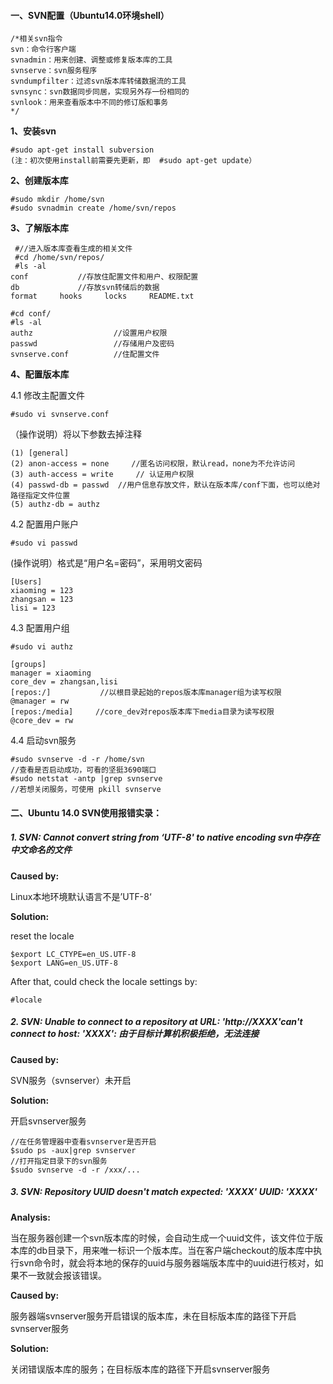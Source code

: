 #### 一、SVN配置（Ubuntu14.0环境shell） ####

	/*相关svn指令
	svn：命令行客户端
	svnadmin：用来创建、调整或修复版本库的工具
	svnserve：svn服务程序
	svndumpfilter：过滤svn版本库转储数据流的工具
	svnsync：svn数据同步同居，实现另外存一份相同的
	svnlook：用来查看版本中不同的修订版和事务
	*/

**1、安装svn**
    
	#sudo apt-get install subversion
    (注：初次使用install前需要先更新，即  #sudo apt-get update）

**2、创建版本库**
    
	#sudo mkdir /home/svn
    #sudo svnadmin create /home/svn/repos

**3、了解版本库**
     
	 #//进入版本库查看生成的相关文件
     #cd /home/svn/repos/
     #ls -al
	conf           //存放住配置文件和用户、权限配置
	db             //存放svn转储后的数据
	format     hooks     locks     README.txt

<p>

    #cd conf/
    #ls -al
	authz                  //设置用户权限
	passwd                 //存储用户及密码
	svnserve.conf          //住配置文件

**4、配置版本库**
  
4.1 修改主配置文件
      
	#sudo vi svnserve.conf

（操作说明）将以下参数去掉注释

	(1) [general]
	(2) anon-access = none     //匿名访问权限，默认read，none为不允许访问
	(3) auth-access = write     // 认证用户权限
	(4) passwd-db = passwd  //用户信息存放文件，默认在版本库/conf下面，也可以绝对路径指定文件位置
	(5) authz-db = authz

4.2 配置用户账户
    
	#sudo vi passwd
 
(操作说明）格式是“用户名=密码”，采用明文密码

	[Users]
	xiaoming = 123
	zhangsan = 123
	lisi = 123

  4.3 配置用户组
    
	#sudo vi authz
<p>

	[groups]
	manager = xiaoming
	core_dev = zhangsan,lisi
	[repos:/]           //以根目录起始的repos版本库manager组为读写权限
	@manager = rw
	[repos:/media]     //core_dev对repos版本库下media目录为读写权限
	@core_dev = rw

4.4 启动svn服务
      
	#sudo svnserve -d -r /home/svn
	//查看是否启动成功，可看的坚挺3690端口
    #sudo netstat -antp |grep svnserve
	//若想关闭服务，可使用 pkill svnserve

#### 二、Ubuntu 14.0 SVN使用报错实录： ####

##### 1. SVN: Cannot convert string from ‘UTF-8' to native encoding svn中存在中文命名的文件 #####

**Caused by:**

Linux本地环境默认语言不是’UTF-8‘

**Solution:**

reset the locale

	$export LC_CTYPE=en_US.UTF-8
	$export LANG=en_US.UTF-8

After that, could check the locale settings by:
    
	#locale

##### 2. SVN: Unable to connect to a repository at URL: 'http://XXXX'can't connect to host: 'XXXX': 由于目标计算机积极拒绝，无法连接 #####

**Caused by:** 

SVN服务（svnserver）未开启

**Solution:**

 开启svnserver服务

	//在任务管理器中查看svnserver是否开启
	$sudo ps -aux|grep svnserver
	//打开指定目录下的svn服务
	$sudo svnserve -d -r /xxx/...

##### 3. SVN: Repository UUID doesn't match expected: 'XXXX' UUID: 'XXXX' #####

 **Analysis:** 

当在服务器创建一个svn版本库的时候，会自动生成一个uuid文件，该文件位于版本库的db目录下，用来唯一标识一个版本库。当在客户端checkout的版本库中执行svn命令时，就会将本地的保存的uuid与服务器端版本库中的uuid进行核对，如果不一致就会报该错误。

**Caused by:** 

服务器端svnserver服务开启错误的版本库，未在目标版本库的路径下开启svnserver服务

**Solution:**

关闭错误版本库的服务；在目标版本库的路径下开启svnserver服务